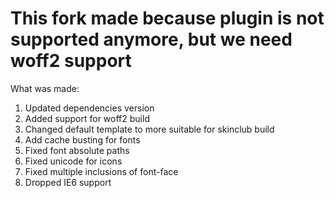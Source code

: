 # This fork made because plugin is not supported anymore, but we need woff2 support

What was made:
1. Updated dependencies version
2. Added support for woff2 build
3. Changed default template to more suitable for skinclub build
4. Add cache busting for fonts
5. Fixed font absolute paths
6. Fixed unicode for icons
7. Fixed multiple inclusions of font-face
8. Dropped IE6 support
